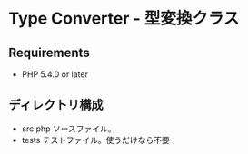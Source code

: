 # Type Converter - 型変換クラス

## Requirements

 - PHP 5.4.0 or later

## ディレクトリ構成

 - src
     php ソースファイル。
 - tests
     テストファイル。使うだけなら不要


